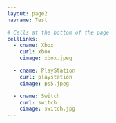 ```yaml
---
layout: page2
navname: Test

# Cells at the bottom of the page
cellLinks:
  - cname: Xbox
    curl: xbox
    cimage: xbox.jpeg

  - cname: PlayStation
    curl: playstation
    cimage: ps5.jpeg

  - cname: Switch
    curl: switch
    cimage: switch.jpg
---
```


